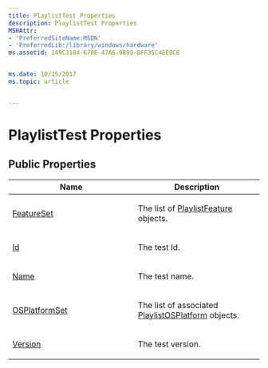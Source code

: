 ```yaml
---
title: PlaylistTest Properties
description: PlaylistTest Properties
MSHAttr:
- 'PreferredSiteName:MSDN'
- 'PreferredLib:/library/windows/hardware'
ms.assetid: 149C3104-670E-47A6-9B99-8FF35C4EE0C8


ms.date: 10/15/2017
ms.topic: article


---
```


# PlaylistTest Properties


## <span id="Public_Properties"></span><span id="public_properties"></span><span id="PUBLIC_PROPERTIES"></span>Public Properties


<table>
<colgroup>
<col width="50%" />
<col width="50%" />
</colgroup>
<thead>
<tr class="header">
<th>Name</th>
<th>Description</th>
</tr>
</thead>
<tbody>
<tr class="odd">
<td><p><a href="playlisttest-featureset-property.md" data-raw-source="[FeatureSet](playlisttest-featureset-property.md)">FeatureSet</a></p></td>
<td><p>The list of <a href="playlistfeature-class.md" data-raw-source="[PlaylistFeature](playlistfeature-class.md)">PlaylistFeature</a> objects.</p></td>
</tr>
<tr class="even">
<td><p><a href="playlisttest-id-property.md" data-raw-source="[Id](playlisttest-id-property.md)">Id</a></p></td>
<td><p>The test Id.</p></td>
</tr>
<tr class="odd">
<td><p><a href="playlisttest-name-property.md" data-raw-source="[Name](playlisttest-name-property.md)">Name</a></p></td>
<td><p>The test name.</p></td>
</tr>
<tr class="even">
<td><p><a href="playlisttest-osplatformset-property.md" data-raw-source="[OSPlatformSet](playlisttest-osplatformset-property.md)">OSPlatformSet</a></p></td>
<td><p>The list of associated <a href="playlistosplatform-class.md" data-raw-source="[PlaylistOSPlatform](playlistosplatform-class.md)">PlaylistOSPlatform</a> objects.</p></td>
</tr>
<tr class="odd">
<td><p><a href="playlisttest-version-property.md" data-raw-source="[Version](playlisttest-version-property.md)">Version</a></p></td>
<td><p>The test version.</p></td>
</tr>
</tbody>
</table>

 

 

 






